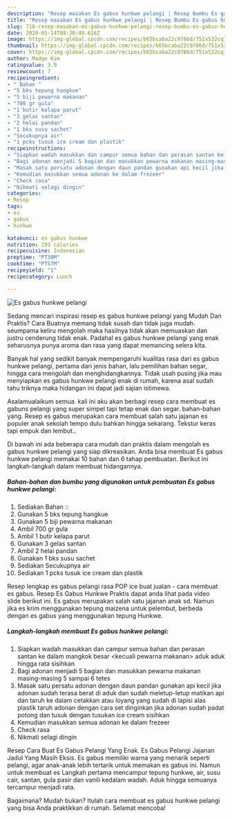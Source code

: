 ```yaml
---
description: "Resep masakan Es gabus hunkwe pelangi | Resep Bumbu Es gabus hunkwe pelangi Yang Mudah Dan Praktis"
title: "Resep masakan Es gabus hunkwe pelangi | Resep Bumbu Es gabus hunkwe pelangi Yang Mudah Dan Praktis"
slug: 718-resep-masakan-es-gabus-hunkwe-pelangi-resep-bumbu-es-gabus-hunkwe-pelangi-yang-mudah-dan-praktis
date: 2020-05-14T08:30:49.616Z
image: https://img-global.cpcdn.com/recipes/b65bcaba22c9786d/751x532cq70/es-gabus-hunkwe-pelangi-foto-resep-utama.jpg
thumbnail: https://img-global.cpcdn.com/recipes/b65bcaba22c9786d/751x532cq70/es-gabus-hunkwe-pelangi-foto-resep-utama.jpg
cover: https://img-global.cpcdn.com/recipes/b65bcaba22c9786d/751x532cq70/es-gabus-hunkwe-pelangi-foto-resep-utama.jpg
author: Madge Kim
ratingvalue: 3.9
reviewcount: 7
recipeingredient:
- " Bahan "
- "5 bks tepung hangkue"
- "5 biji pewarna makanan"
- "700 gr gula"
- "1 butir kelapa parut"
- "3 gelas santan"
- "2 helai pandan"
- "1 bks susu sachet"
- "Secukupnya air"
- "1 pcks tusuk ice cream dan plastik"
recipeinstructions:
- "Siapkan wadah masukkan dan campur semua bahan dan perasan santan ke dalam mangkok besar &lt;kecuali pewarna makanan&gt; aduk aduk hingga rata sisihkan"
- "Bagi adonan menjadi 5 bagian dan masukkan pewarna makanan masing-masing 5 sampai 6 tetes"
- "Masak satu persatu adonan dengan daun pandan gunakan api kecil jika adonan sudah terasa berat di aduk dan sudah meletup-letup matikan api dan taruh ke dalam cetakkan atau loyang yang sudah di lapisi alas plastik taruh adonan dengan cara set dinginkan jika adonan sudah padat potong dan tusuk dengan tusukan ice cream sisihkan"
- "Kemudian masukkan semua adonan ke dalam frezeer"
- "Check rasa"
- "Nikmati selagi dingin"
categories:
- Resep
tags:
- es
- gabus
- hunkwe

katakunci: es gabus hunkwe 
nutrition: 293 calories
recipecuisine: Indonesian
preptime: "PT30M"
cooktime: "PT57M"
recipeyield: "1"
recipecategory: Lunch

---
```



![Es gabus hunkwe pelangi](https://img-global.cpcdn.com/recipes/b65bcaba22c9786d/751x532cq70/es-gabus-hunkwe-pelangi-foto-resep-utama.jpg)

Sedang mencari inspirasi resep es gabus hunkwe pelangi yang Mudah Dan Praktis? Cara Buatnya memang tidak susah dan tidak juga mudah. seumpama keliru mengolah maka hasilnya tidak akan memuaskan dan justru cenderung tidak enak. Padahal es gabus hunkwe pelangi yang enak seharusnya punya aroma dan rasa yang dapat memancing selera kita.

Banyak hal yang sedikit banyak mempengaruhi kualitas rasa dari es gabus hunkwe pelangi, pertama dari jenis bahan, lalu pemilihan bahan segar, hingga cara mengolah dan menghidangkannya. Tidak usah pusing jika mau menyiapkan es gabus hunkwe pelangi enak di rumah, karena asal sudah tahu triknya maka hidangan ini dapat jadi sajian istimewa.

Asalamualaikum semua. kali ini aku akan berbagi resep cara membuat es gabuns pelangi yang super simpel tapi tetap enak dan segar. bahan-bahan yang. Resep es gabus merupakan cara membuat salah satu jajanan es populer anak sekolah tempo dulu bahkan hingga sekarang. Tekstur keras tapi empuk dan lembut..


Di bawah ini ada beberapa cara mudah dan praktis dalam mengolah es gabus hunkwe pelangi yang siap dikreasikan. Anda bisa membuat Es gabus hunkwe pelangi memakai 10 bahan dan 6 tahap pembuatan. Berikut ini langkah-langkah dalam membuat hidangannya.

<!--inarticleads1-->

##### Bahan-bahan dan bumbu yang digunakan untuk pembuatan Es gabus hunkwe pelangi:

1. Sediakan  Bahan ::
1. Gunakan 5 bks tepung hangkue
1. Gunakan 5 biji pewarna makanan
1. Ambil 700 gr gula
1. Ambil 1 butir kelapa parut
1. Gunakan 3 gelas santan
1. Ambil 2 helai pandan
1. Gunakan 1 bks susu sachet
1. Sediakan Secukupnya air
1. Sediakan 1 pcks tusuk ice cream dan plastik


Resep lengkap es gabus pelangi rasa POP ice buat jualan - cara membuat es gabus. Resep Es Gabus Hunkwe Praktis dapat anda lihat pada video slide berikut ini. Es gabus merupakan salah satu jajanan anak sd. Namun jika es krim menggunakan tepung maizena untuk pelembut, berbeda dengan es gabus yang menggunakan tepung Hunkwe. 

<!--inarticleads2-->

##### Langkah-langkah membuat Es gabus hunkwe pelangi:

1. Siapkan wadah masukkan dan campur semua bahan dan perasan santan ke dalam mangkok besar &lt;kecuali pewarna makanan&gt; aduk aduk hingga rata sisihkan
1. Bagi adonan menjadi 5 bagian dan masukkan pewarna makanan masing-masing 5 sampai 6 tetes
1. Masak satu persatu adonan dengan daun pandan gunakan api kecil jika adonan sudah terasa berat di aduk dan sudah meletup-letup matikan api dan taruh ke dalam cetakkan atau loyang yang sudah di lapisi alas plastik taruh adonan dengan cara set dinginkan jika adonan sudah padat potong dan tusuk dengan tusukan ice cream sisihkan
1. Kemudian masukkan semua adonan ke dalam frezeer
1. Check rasa
1. Nikmati selagi dingin


Resep Cara Buat Es Gabus Pelangi Yang Enak. Es Gabus Pelangi Jajanan Jadul Yang Masih Eksis. Es gabus memiliki warna yang menarik seperti pelangi, agar anak-anak lebih tertarik untuk memakan es gabus ini. Namun untuk membuat es Langkah pertama mencampur tepung hunkwe, air, susu cair, santan, gula pasir dan vanili kedalam wadah. Aduk hingga semuanya tercampur menjadi rata. 

Bagaimana? Mudah bukan? Itulah cara membuat es gabus hunkwe pelangi yang bisa Anda praktikkan di rumah. Selamat mencoba!
